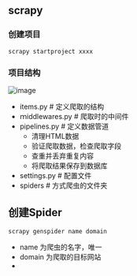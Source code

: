 ## scrapy

### 创建项目

```shell
scrapy startproject xxxx	
```

### 项目结构

![image](https://ws1.sinaimg.cn/large/b9f9be27gy1g2o7idwukfj20g507fq3r.jpg)

* items.py  # 定义爬取的结构
* ｍiddlewares.py # 爬取时的中间件
* pipelines.py # 定义数据管道
  * 清理HTML数据
  * 验证爬取数据，检查爬取字段
  * 查重并丢弃重复内容
  * 将爬取结果保存到数据库
* settings.py # 配置文件
* spiders # 方式爬虫的文件夹

## 创建Spider

```shell
scrapy genspider name domain		
```

* name 为爬虫的名字，唯一
* domain 为爬取的目标网站
* 


